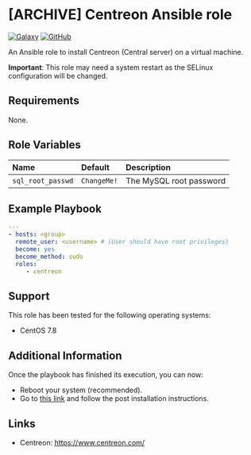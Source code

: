 [ARCHIVE] Centreon Ansible role
=========

[![Galaxy](https://img.shields.io/badge/galaxy-plcnk.centreon-blueviolet)](https://galaxy.ansible.com/plcnk/centreon) [![GitHub](https://img.shields.io/github/license/plcnk/ansible-role-centreon)](https://github.com/plcnk/ansible-role-centreon/blob/master/LICENSE)

An Ansible role to install Centreon (Central server) on a virtual machine.

**Important**: This role may need a system restart as the SELinux configuration will be changed.

Requirements
------------

None.

Role Variables
--------------

| Name              | Default     | Description             |
| :---------------- | :---------- | :---------------------- |
| `sql_root_passwd` | `ChangeMe!` | The MySQL root password |

Example Playbook
----------------

  ```YAML
  ---
  - hosts: <group>
    remote_user: <username> # (User should have root privileges)
    become: yes
    become_method: sudo
    roles:
       - centreon
  ```

Support
-------

This role has been tested for the following operating systems:

- CentOS 7.8

Additional Information
----------------------

Once the playbook has finished its execution, you can now:

- Reboot your system (recommended).
- Go to [this link](https://docs.centreon.com/20.04/en/installation/web-and-post-installation.html) and follow the post installation instructions.

Links
-----

- Centreon: <https://www.centreon.com/>
